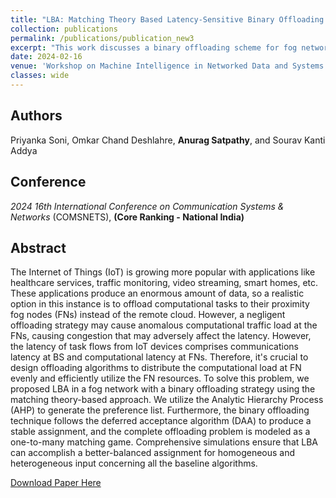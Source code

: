 ```yaml
---
title: "LBA: Matching Theory Based Latency-Sensitive Binary Offloading in IoT-Fog Networks"
collection: publications
permalink: /publications/publication_new3
excerpt: "This work discusses a binary offloading scheme for fog networks using matching theory. The preferences are generated using Analytic Hierarchy Process (AHP) followed by the deferred acceptance algorithm (DAA)-based stable assignment. "
date: 2024-02-16
venue: 'Workshop on Machine Intelligence in Networked Data and Systems (MINDS)'
classes: wide
---
```

## Authors
Priyanka Soni, Omkar Chand Deshlahre, **Anurag Satpathy**, and Sourav Kanti Addya

## Conference
*2024 16th International Conference on Communication Systems & Networks* (COMSNETS), **(Core Ranking - National India)**

## Abstract
The Internet of Things (IoT) is growing more popular with applications like healthcare services, traffic monitoring, video streaming, smart homes, etc. These applications produce an enormous amount of data, so a realistic option in this instance is to offload computational tasks to their proximity fog nodes (FNs)  instead of the remote cloud. However, a negligent offloading strategy may cause anomalous computational traffic load at the FNs, causing congestion that may adversely affect the latency. However, the latency of task flows from IoT devices comprises communications latency at BS and computational latency at FNs. Therefore, it's crucial to design offloading algorithms to distribute the computational load at FN evenly and efficiently utilize the FN resources. To solve this problem, we proposed LBA in a fog network with a binary offloading strategy using the matching theory-based approach.  We utilize the Analytic Hierarchy Process (AHP) to generate the preference list. Furthermore, the binary offloading technique follows the deferred acceptance algorithm (DAA) to produce a stable assignment, and the complete offloading problem is modeled as a one-to-many matching game. Comprehensive simulations ensure that LBA can accomplish a better-balanced assignment for homogeneous and heterogeneous input concerning all the baseline algorithms.

[Download Paper Here](https://ieeexplore.ieee.org/document/10427455)

